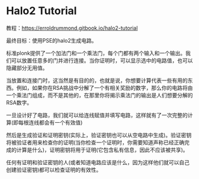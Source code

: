 # Halo2 Tutorial

教程：https://erroldrummond.gitbook.io/halo2-tutorial

最终目标：使用PSE的halo2生成电路。


标准plonk提供了一个加法门和一个乘法门，每个门都有两个输入和一个输出。我们可以放置任意多的门并进行连接。当你证明时，可以显示选中的电路值，也可以隐藏部分无用值。

当放置和连接门时，这当然是有目的的，也就是说，你想要计算代表一些有用的东西。例如，如果你在RSA挑战中分解了一个有相关奖励的数字，那么你的电路将由一个乘法门组成，而不是其他的，在那里你将揭示乘法门的输出是人们想要分解的RSA数字。

一旦设计好了电路，我们就可以给连线赋值并填写电路，这样就有了一次完整的计算(即每根连线都会有一个有效值)

然后是生成验证和证明密钥(实际上，验证密钥也可以从空电路中生成)。验证密钥将被验证者用来检查你的证明(当你检查一个证明时，你需要知道声称已经正确完成的计算是什么)，证明密钥将用于证明(它包含私有信息，因此不应该被共享)。

任何有证明和验证密钥的人(或者知道电路应该是什么，因为这样他们就可以自己创建验证密钥)都可以检查证明的有效性。

